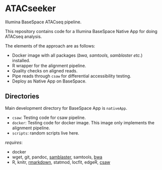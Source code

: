 # ATACseeker #

Illumina BaseSpace ATACseq pipeline. 

This repository contains code for a Illumina BaseSpace Native App for doing ATACseq analysis.

The elements of the approach are as follows: 

* Docker image with all packages (*bwa, samtools, samblaster etc.*) installed. 
* R wrapper for the alignment pipeline. 
* Quality checks on aligned reads.
* Pipe reads through `csaw` for differential accessibility testing.
* Deploy as Native App on BaseSpace. 

## Directories

Main development directory for BaseSpace App is `nativeApp`.

* `csaw`: Testing code for csaw pipeline.
* `docker`: Testing code for docker image. This image only implements the alignment pipeline.
* `scripts`: random scripts live here.

*requires*: 
* docker 
* wget, git, pandoc, [samblaster](https://github.com/GregoryFaust/samblaster), samtools, [bwa](https://github.com/lh3/bwa)
* R, knitr, [rmarkdown](https://cran.r-project.org/web/packages/rmarkdown/index.html), statmod, locfit, edgeR, [csaw](http://bioconductor.org/packages/release/bioc/html/csaw.html)
